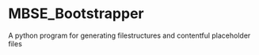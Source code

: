 # MBSE_Bootstrapper
A python program for generating filestructures and contentful placeholder files
